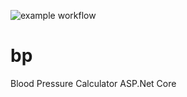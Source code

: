 ![example workflow](https://github.com/venkatakurathi/bp/actions/workflows/devCI.yml/badge.svg)
# bp
Blood Pressure Calculator
ASP.Net Core
